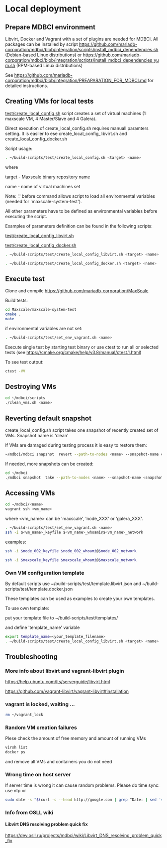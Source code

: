 # Local deployment

## Prepare MDBCI environment

Libvirt, Docker and Vagrant with a set of plugins are needed for MDBCI. All packages can be installed by script 
https://github.com/mariadb-corporation/mdbci/blob/integration/scripts/install_mdbci_dependencies.sh 
(Debian-based Linux distributions)
or 
https://github.com/mariadb-corporation/mdbci/blob/integration/scripts/install_mdbci_dependencies_yum.sh
(RPM-based Linux distributions)

See https://github.com/mariadb-corporation/mdbci/blob/integration/PREAPARATION_FOR_MDBCI.md for detailed instructions.

## Creating VMs for local tests

[test/create_local_config.sh](test/create_local_config.sh) script creates a set of virtual machines
(1 maxscale VM, 4 Master/Slave and 4 Galera).

Direct execution of create_local_config.sh requires manuall paramters setting. 
It is easiler to ese create_local_config_libvirt.sh and create_local_config_docker.sh

Script usage:

```bash
. ~/build-scripts/test/create_local_config.sh <target> <name>
```
where

target - Maxscale binary repository name

name - name of virtual machines set

Note: '.' before command allows script to load all environmental variables (needed for 'maxscale-system-test').


All other parameters have to be defined as environmental variables before executing the script.

Examples of parameters definition can be found in the following scripts:

[test/create_local_config_libvirt.sh](test/create_local_config_libvirt.sh)

[test/create_local_config_docker.sh](test/create_local_config_docker.sh)

```bash
. ~/build-scripts/test/create_local_config_libvirt.sh <target> <name>
```

```bash
. ~/build-scripts/test/create_local_config_docker.sh <target> <name>
```

## Execute test

Clone and compile https://github.com/mariadb-corporation/MaxScale

Build tests:

```bash
cd Maxscale/maxscale-system-test
cmake .
make
```

if environmental variables are not set:

```bash
. ~/build-scripts/test/set_env_vagrant.sh <name>
```

Execute single test by starting test binary or use ctest to run all or selected tests (see https://cmake.org/cmake/help/v3.8/manual/ctest.1.html)

To see test output: 
```bash
ctest -VV
```

## Destroying VMs

```bash
cd ~/mdbci/scripts
./clean_vms.sh <name>
```

## Reverting default snapshot

create_local_config.sh script takes one snapshot of recently created set of VMs. Snapshot name is 'clean'

If VMs are damaged during testing process it is easy to restore them:

```bash
~/mdbci/mdbci snapshot  revert --path-to-nodes <name> --snapshot-name clean
```

If needed, more snapshots can be created:


```bash
cd ~/mdbci
./mdbci snapshot  take --path-to-nodes <name> --snapshot-name <snapshot_name>
```
## Accessing VMs

```bash
cd ~/mdbci/<name>
vagrant ssh <vm_name>
```
where <vm_name> can be 'maxscale', 'node_XXX' or 'galera_XXX'.

```bash
. ~/build-scripts/test/set_env_vagrant.sh <name>
ssh -i $<vm_name>_keyfile $<vm_name>_whoami@$<vm_name>_network
```

examples:
```bash
ssh -i $node_002_keyfile $node_002_whoami@$node_002_network

ssh -i $maxscale_keyfile $maxscale_whoami@$maxscale_network
```

### Own VM configuration template

By default scripts use 
~/build-scripts/test/template.libvirt.json 
and 
~/build-scripts/test/template.docker.json 

These templates can be used as examples to create your own templates.

To use own template:

put your template file to ~/build-scripts/test/templates/

and define 'template_name' variable
```bash
export template_name=<your_template_filename>
. ~/build-scripts/test/create_local_config_libvirt.sh <target> <name>
```

## Troubleshooting

### More info about libvirt and vagrant-libvirt plugin

https://help.ubuntu.com/lts/serverguide/libvirt.html 

https://github.com/vagrant-libvirt/vagrant-libvirt#installation


### vagrant is locked, waiting ...

```bash
rm ~/vagrant_lock
```


### Random VM creation failures

Plese check the amount of free memory and amount of running VMs

```bash
virsh list
docker ps
```
and remove all VMs and containers you do not need

### Wrong time on host server

If server time is wrong it can cause random problems. Please do time sync: use ntp or
```bash
sudo date -s "$(curl -s --head http://google.com | grep ^Date: | sed 's/Date: //g')" 
```

### Info from OSLL wiki

#### Libvirt DNS resolving problem quick fix

https://dev.osll.ru/projects/mdbci/wiki/Libvirt_DNS_resolving_problem_quick_fix

